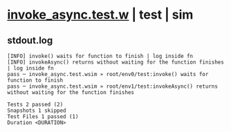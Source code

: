 # [invoke_async.test.w](../../../../../../tests/sdk_tests/function/invoke_async.test.w) | test | sim

## stdout.log
```log
[INFO] invoke() waits for function to finish | log inside fn
[INFO] invokeAsync() returns without waiting for the function finishes | log inside fn
pass ─ invoke_async.test.wsim » root/env0/test:invoke() waits for function to finish                          
pass ─ invoke_async.test.wsim » root/env1/test:invokeAsync() returns without waiting for the function finishes

Tests 2 passed (2)
Snapshots 1 skipped
Test Files 1 passed (1)
Duration <DURATION>
```

